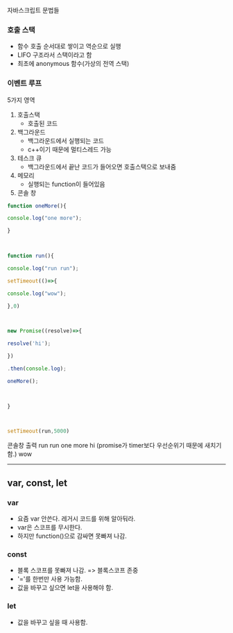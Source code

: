 자바스크립트 문법들

### 호출 스택
- 함수 호출 순서대로 쌓이고 역순으로 실행
- LIFO 구조라서 스택이라고 함
- 최초에 anonymous 함수(가상의 전역 스택)

### 이벤트 루프 

5가지 영역
1. 호출스택
	- 호출된 코드
2. 백그라운드
	- 백그라운드에서 실행되는 코드
	- c++이기 때문에 멀티스레드 가능
1. 테스크 큐
	- 백그라운드에서 끝난 코드가 들어오면 호출스택으로 보내줌
2. 메모리
	- 실행되는 function이 들어있음
3. 콘솔 창

``` js
function oneMore(){

console.log("one more");

}

  

function run(){

console.log("run run");

setTimeout(()=>{

console.log("wow");

},0)

  

new Promise((resolve)=>{

resolve('hi');

})

.then(console.log);

oneMore();

  

}

  

setTimeout(run,5000)
```

콘솔창 출력
	run run
	one more
	hi (promise가 timer보다 우선순위기 때문에 새치기함.)
	wow

---
## var, const,  let

### var 
- 요즘 var 안쓴다. 레거시 코드를 위해 알아둬라.
- var은 스코프를 무시한다.
- 하지만 function()으로 감싸면 못빠져 나감.

### const
- 블록 스코프를 못빠져 나감. => 블록스코프 존중
- '='를 한번만 사용 가능함.
- 값을 바꾸고 싶으면 let을 사용해야 함.

### let
- 값을 바꾸고 싶을 때 사용함.
